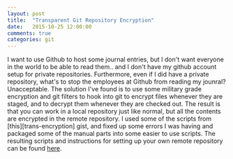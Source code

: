 ```yaml
---
layout: post
title:  "Transparent Git Repository Encryption"
date:   2015-10-25 12:00:00
comments: true
categories: git
---
```


I want to use Github to host some journal entries, but I don't want everyone in the world to be able to read them.. and I don't have my github account setup for private repositories. Furthermore, even if I did have a private repository, what's to stop the employees at Github from reading my jounral? Unacceptable. The solution I've found is to use some military grade encryption and git filters to hook into git to encrypt files whenever they are staged, and to decrypt them whenever they are checked out. The result is that you can work in a local repository just like normal, but all the contents are encrypted in the remote repository. I used some of the scripts from [this][trans-encryption] gist, and fixed up some errors I was having and packaged some of the manual parts into some easier to use scripts. The resulting scripts and instructions for setting up your own remote repository can be found [here][elias-gitencrypt].

[tran-encryption]: https://gist.github.com/shadowhand/873637
[elias-gitencrypt]: https://github.com/eliasbagley/gitencrypt/
